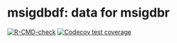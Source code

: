 # msigdbdf: data for msigdbr

<!-- badges: start -->
[![R-CMD-check](https://github.com/igordot/msigdbdf/actions/workflows/R-CMD-check.yaml/badge.svg)](https://github.com/igordot/msigdbdf/actions/workflows/R-CMD-check.yaml)
[![Codecov test coverage](https://codecov.io/gh/igordot/msigdbdf/graph/badge.svg)](https://app.codecov.io/gh/igordot/msigdbdf)
<!-- badges: end -->
